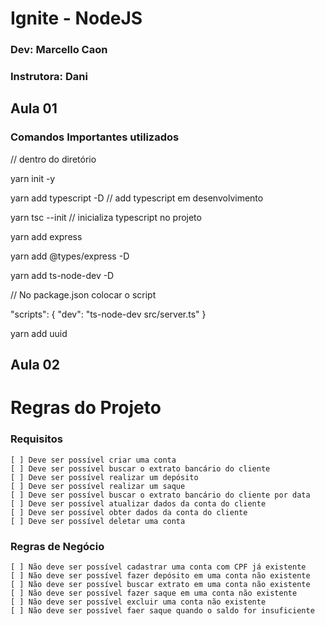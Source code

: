 # Ignite - NodeJS
### Dev: Marcello Caon
### Instrutora: Dani


## Aula 01
### Comandos Importantes utilizados

// dentro do diretório

yarn init -y

yarn add typescript -D // add typescript em desenvolvimento

yarn tsc --init // inicializa typescript no projeto

yarn add express

yarn add @types/express -D

yarn add ts-node-dev -D

// No package.json colocar o script

"scripts": {
"dev": "ts-node-dev src/server.ts"
}

yarn add uuid

## Aula 02



# Regras do Projeto
### Requisitos
  
    [ ] Deve ser possível criar uma conta
    [ ] Deve ser possível buscar o extrato bancário do cliente
    [ ] Deve ser possível realizar um depósito
    [ ] Deve ser possível realizar um saque
    [ ] Deve ser possível buscar o extrato bancário do cliente por data
    [ ] Deve ser possível atualizar dados da conta do cliente
    [ ] Deve ser possível obter dados da conta do cliente
    [ ] Deve ser possível deletar uma conta

### Regras de Negócio

    [ ] Não deve ser possível cadastrar uma conta com CPF já existente
    [ ] Não deve ser possível fazer depósito em uma conta não existente
    [ ] Não deve ser possível buscar extrato em uma conta não existente
    [ ] Não deve ser possível fazer saque em uma conta não existente
    [ ] Não deve ser possível excluir uma conta não existente
    [ ] Não deve ser possível faer saque quando o saldo for insuficiente


